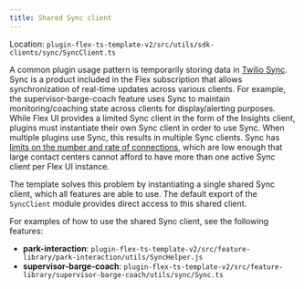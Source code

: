 ```yaml
---
title: Shared Sync client
---
```


Location: `plugin-flex-ts-template-v2/src/utils/sdk-clients/sync/SyncClient.ts`

A common plugin usage pattern is temporarily storing data in [Twilio Sync](https://www.twilio.com/docs/sync). Sync is a product included in the Flex subscription that allows synchronization of real-time updates across various clients. For example, the supervisor-barge-coach feature uses Sync to maintain monitoring/coaching state across clients for display/alerting purposes. While Flex UI provides a limited Sync client in the form of the Insights client, plugins must instantiate their own Sync client in order to use Sync. When multiple plugins use Sync, this results in multiple Sync clients. Sync has [limits on the number and rate of connections](https://www.twilio.com/docs/sync/limits), which are low enough that large contact centers cannot afford to have more than one active Sync client per Flex UI instance.

The template solves this problem by instantiating a single shared Sync client, which all features are able to use. The default export of the `SyncClient` module provides direct access to this shared client.

For examples of how to use the shared Sync client, see the following features:
- **park-interaction**: `plugin-flex-ts-template-v2/src/feature-library/park-interaction/utils/SyncHelper.js`
- **supervisor-barge-coach**: `plugin-flex-ts-template-v2/src/feature-library/supervisor-barge-coach/utils/sync/Sync.ts`